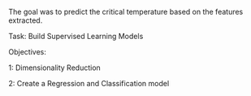The goal was to predict the critical temperature based on the features extracted.

Task: Build Supervised Learning Models

Objectives: 

1: Dimensionality Reduction

2: Create a Regression and Classification model
